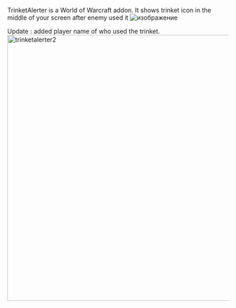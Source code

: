 TrinketAlerter is a World of Warcraft addon. It shows trinket icon in the middle of your screen after enemy used it
![изображение](https://user-images.githubusercontent.com/17499770/155912372-9d4168d4-26e4-4374-8aa0-5c5a4e38e99d.png)

Update : added player name of who used the trinket.
<img width="665" height="605" alt="trinketalerter2" src="https://github.com/user-attachments/assets/559b4edf-ceeb-4662-a777-4167a9558d1e" />

